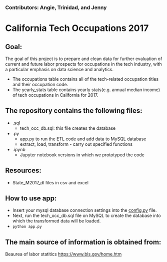 ### Contributors: Angie, Trinidad, and Jenny

# California Tech Occupations 2017

## Goal:
The goal of this project is to prepare and clean data for further evaluation of current and future labor prospects for occupations in the tech industry, with a particular emphasis on data science and analytics.

* The occupations table contains all of the tech-related occupation titles and their occupation code.
* The yearly_stats table contains yearly stats(e.g. annual median income) of tech occupations in California for 2017.

## The repository contains the following files:
* .sql
    - tech_occ_db.sql: this file creates the database
* .py
    - app.py to run the ETL code and add data to MySQL database
    - extract, load, transform - carry out specified functions
* .ipynb
    - Jupyter notebook versions in which we prototyped the code

## Resources:
* State_M2017_dl files in csv and excel

## How to use app:
* Insert your mysql database connection settings into the [config.py](config.py) file.
* Next, run the tech_occ_db.sql file on MySQL to create the database into which the transformed data will be loaded.
* `python app.py`

## The main source of information is obtained from:
Beaurea of labor statitics
https://www.bls.gov/home.htm

